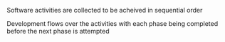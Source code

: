 Software activities are collected to be acheived in sequential order

Development flows over the activities with each phase being completed before the next phase is attempted